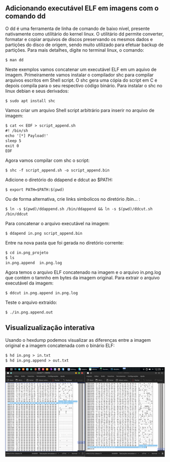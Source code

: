 ## Adicionando executável ELF em imagens com o comando dd

O dd é uma ferramenta de linha de comando de baixo nível, presente nativamente como utilitário do kernel linux. O utilitário dd permite converter, formatar e copiar arquivos de discos preservando os mesmos dados e partições do disco de origem, sendo muito utilizado para efetuar backup de partições. Para mais detalhes, digite no terminal linux, o comando: 
```
$ man dd
```
Neste exemplos vamos concatenar um executável ELF em um aquivo de imagem. Primeiramente vamos instalar o compilador shc para compilar arquivos escritos em Shell script. O shc gera uma cópia do script em C e depois compila para o seu respectivo código binário. Para instalar o shc no linux debian e seus derivados:
```
$ sudo apt install shc
```
Vamos criar um arquivo Shell script arbitrário para inserir no arquivo de imagem:
```
$ cat << EOF > script_append.sh
#! /bin/sh
echo '[*] Payload!'
sleep 5
exit 0
EOF
```
Agora vamos compilar com shc o script:
```
$ shc -f script_append.sh -o script_append.bin
```
Adicione o diretório do ddapend e ddcut ao $PATH:
```
$ export PATH=$PATH:$(pwd) 
```
Ou de forma alternativa, crie links simbolicos no diretório /bin... :
```
$ ln -s $(pwd)/ddappend.sh /bin/ddappend && ln -s $(pwd)/ddcut.sh /bin/ddcut
```
Para concatenar o arquivo executável na imagem:
```
$ ddapend in.png script_append.bin
```
Entre na nova pasta que foi gerada no diretório corrente:
```
$ cd in.png_projeto 
$ ls
in.png.append  in.png.log
```
Agora temos o arquivo ELF concatenado na imagem e o arquivo in.png.log que contém o tamnho em bytes da imagem original.
Para extrair o arquivo executável da imagem:
```
$ ddcut in.png.append in.png.log
```
Teste o arquivo extraído:
```
$ ./in.png.append.out 
```
## Visualizualização interativa 
Usando o hexdump podemos visualizar as diferenças entre a imagem original e a imagem concatenada com o binário ELF:
```
$ hd in.png > in.txt
$ hd in.png.append > out.txt
```
![hexdump](https://github.com/tpaphysics/dd_append/blob/master/docs/hexdump.png)
